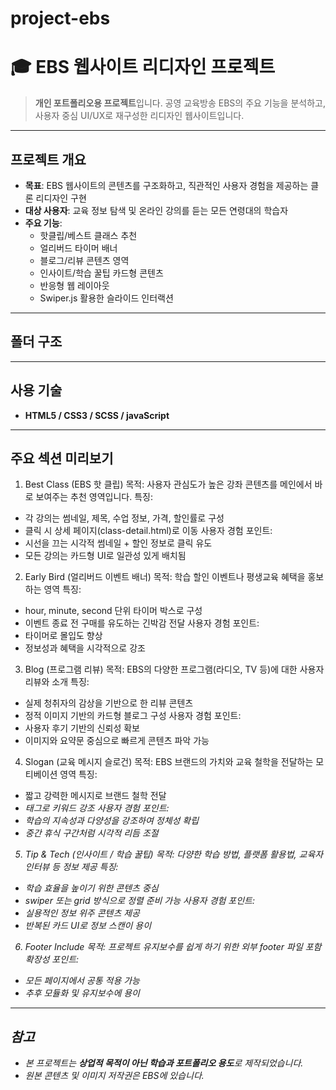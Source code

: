 # project-ebs
# 🎓 EBS 웹사이트 리디자인 프로젝트

> **개인 포트폴리오용 프로젝트**입니다. 공영 교육방송 EBS의 주요 기능을 분석하고, 사용자 중심 UI/UX로 재구성한 리디자인 웹사이트입니다.

---

## 프로젝트 개요

- **목표**: EBS 웹사이트의 콘텐츠를 구조화하고, 직관적인 사용자 경험을 제공하는 클론 리디자인 구현
- **대상 사용자**: 교육 정보 탐색 및 온라인 강의를 듣는 모든 연령대의 학습자
- **주요 기능**:
  - 핫클립/베스트 클래스 추천
  - 얼리버드 타이머 배너
  - 블로그/리뷰 콘텐츠 영역
  - 인사이트/학습 꿀팁 카드형 콘텐츠
  - 반응형 웹 레이아웃
  - Swiper.js 활용한 슬라이드 인터랙션

---

## 폴더 구조

---
## 사용 기술

- **HTML5 / CSS3 / SCSS / javaScript**

---
## 주요 섹션 미리보기
1. Best Class (EBS 핫 클립)
목적: 사용자 관심도가 높은 강좌 콘텐츠를 메인에서 바로 보여주는 추천 영역입니다.
특징:
- 각 강의는 썸네일, 제목, 수업 정보, 가격, 할인률로 구성
- 클릭 시 상세 페이지(class-detail.html)로 이동
사용자 경험 포인트:
- 시선을 끄는 시각적 썸네일 + 할인 정보로 클릭 유도
- 모든 강의는 카드형 UI로 일관성 있게 배치됨

2. Early Bird (얼리버드 이벤트 배너)
목적: 학습 할인 이벤트나 평생교육 혜택을 홍보하는 영역
특징:
- hour, minute, second 단위 타이머 박스로 구성
- 이벤트 종료 전 구매를 유도하는 긴박감 전달
사용자 경험 포인트:
- 타이머로 몰입도 향상
- 정보성과 혜택을 시각적으로 강조

3. Blog (프로그램 리뷰)
목적: EBS의 다양한 프로그램(라디오, TV 등)에 대한 사용자 리뷰와 소개
특징: 
- 실제 청취자의 감상을 기반으로 한 리뷰 콘텐츠
- 정적 이미지 기반의 카드형 블로그 구성
사용자 경험 포인트:
- 사용자 후기 기반의 신뢰성 확보
- 이미지와 요약문 중심으로 빠르게 콘텐츠 파악 가능

4. Slogan (교육 메시지 슬로건)
목적: EBS 브랜드의 가치와 교육 철학을 전달하는 모티베이션 영역
특징:
- 짧고 강력한 메시지로 브랜드 철학 전달
- <em> 태그로 키워드 강조
사용자 경험 포인트:
- 학습의 지속성과 다양성을 강조하여 정체성 확립
- 중간 휴식 구간처럼 시각적 리듬 조절

5. Tip & Tech (인사이트 / 학습 꿀팁)
목적: 다양한 학습 방법, 플랫폼 활용법, 교육자 인터뷰 등 정보 제공
특징:
- 학습 효율을 높이기 위한 콘텐츠 중심
- swiper 또는 grid 방식으로 정렬 준비 가능
사용자 경험 포인트:
- 실용적인 정보 위주 콘텐츠 제공
- 반복된 카드 UI로 정보 스캔이 용이

6. Footer Include
목적: 프로젝트 유지보수를 쉽게 하기 위한 외부 footer 파일 포함
확장성 포인트:
- 모든 페이지에서 공통 적용 가능
- 추후 모듈화 및 유지보수에 용이


---

## 참고
- 본 프로젝트는 **상업적 목적이 아닌 학습과 포트폴리오 용도**로 제작되었습니다.
- 원본 콘텐츠 및 이미지 저작권은 EBS에 있습니다.

